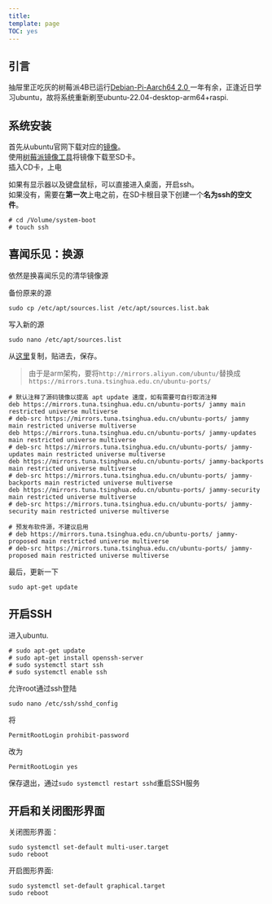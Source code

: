 ```yaml
---
title: 
template: page
TOC: yes
---
```

## 引言

抽屉里正吃灰的树莓派4B已运行[Debian-Pi-Aarch64 2.0 ](https://gitee.com/openfans-community/Debian-Pi-Aarch64)一年有余，正逢近日学习ubuntu，故将系统重新刷至ubuntu-22.04-desktop-arm64+raspi.

## 系统安装

首先从ubuntu官网下载对应的[镜像](https://cn.ubuntu.com/download/raspberry-pi)。  
使用[树莓派镜像工具](https://www.raspberrypi.com/software/)将镜像下载至SD卡。  
插入CD卡，上电

如果有显示器以及键盘鼠标，可以直接进入桌面，开启ssh。  
如果没有，需要在**第一次**上电之前，在SD卡根目录下创建一个**名为ssh的空文件**。

```
# cd /Volume/system-boot
# touch ssh
```

## 喜闻乐见：换源

依然是换喜闻乐见的清华镜像源  

备份原来的源

```
sudo cp /etc/apt/sources.list /etc/apt/sources.list.bak
```

写入新的源

```
sudo nano /etc/apt/sources.list
```

从[这里](https://mirrors.tuna.tsinghua.edu.cn/help/ubuntu/)复制，贴进去，保存。  

> 由于是arm架构，要将`http://mirrors.aliyun.com/ubuntu/`替换成`https://mirrors.tuna.tsinghua.edu.cn/ubuntu-ports/`

```
# 默认注释了源码镜像以提高 apt update 速度，如有需要可自行取消注释
deb https://mirrors.tuna.tsinghua.edu.cn/ubuntu-ports/ jammy main restricted universe multiverse
# deb-src https://mirrors.tuna.tsinghua.edu.cn/ubuntu-ports/ jammy main restricted universe multiverse
deb https://mirrors.tuna.tsinghua.edu.cn/ubuntu-ports/ jammy-updates main restricted universe multiverse
# deb-src https://mirrors.tuna.tsinghua.edu.cn/ubuntu-ports/ jammy-updates main restricted universe multiverse
deb https://mirrors.tuna.tsinghua.edu.cn/ubuntu-ports/ jammy-backports main restricted universe multiverse
# deb-src https://mirrors.tuna.tsinghua.edu.cn/ubuntu-ports/ jammy-backports main restricted universe multiverse
deb https://mirrors.tuna.tsinghua.edu.cn/ubuntu-ports/ jammy-security main restricted universe multiverse
# deb-src https://mirrors.tuna.tsinghua.edu.cn/ubuntu-ports/ jammy-security main restricted universe multiverse

# 预发布软件源，不建议启用
# deb https://mirrors.tuna.tsinghua.edu.cn/ubuntu-ports/ jammy-proposed main restricted universe multiverse
# deb-src https://mirrors.tuna.tsinghua.edu.cn/ubuntu-ports/ jammy-proposed main restricted universe multiverse
```

最后，更新一下

```
sudo apt-get update
```

## 开启SSH

进入ubuntu.

```
# sudo apt-get update
# sudo apt-get install openssh-server
# sudo systemctl start ssh
# sudo systemctl enable ssh
```

允许root通过ssh登陆

```
sudo nano /etc/ssh/sshd_config
```

将

```
PermitRootLogin prohibit-password
```

改为

```
PermitRootLogin yes
```

保存退出，通过`sudo systemctl restart sshd`重启SSH服务


## 开启和关闭图形界面

关闭图形界面：

```
sudo systemctl set-default multi-user.target
sudo reboot
```

开启图形界面:

```
sudo systemctl set-default graphical.target
sudo reboot
```